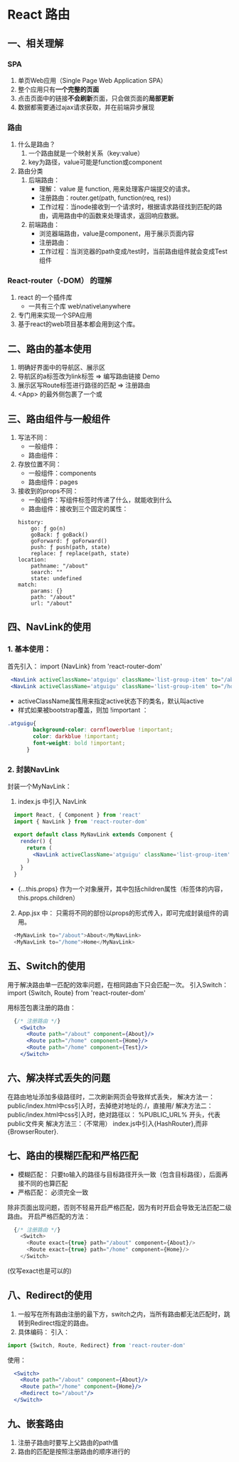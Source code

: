 # React 路由

## 一、相关理解

### SPA
1. 单页Web应用（Single Page Web Application SPA）
2. 整个应用只有**一个完整的页面**
3. 点击页面中的链接**不会刷新**页面，只会做页面的**局部更新**
4. 数据都需要通过ajax请求获取，并在前端异步展现

### 路由
1. 什么是路由？
    1. 一个路由就是一个映射关系（key:value）
    2. key为路径，value可能是function或component
2. 路由分类
    1. 后端路由：
       - 理解： value 是 function, 用来处理客户端提交的请求。
       - 注册路由：router.get(path, function(req, res))
       - 工作过程：当node接收到一个请求时，根据请求路径找到匹配的路由，调用路由中的函数来处理请求，返回响应数据。
    2. 前端路由：
       - 浏览器端路由，value是component，用于展示页面内容
       - 注册路由：<Route path="/test" component={Test}>
       - 工作过程：当浏览器的path变成/test时，当前路由组件就会变成Test组件

### React-router（-DOM） 的理解
1. react 的一个插件库
    - 一共有三个库 web\native\anywhere
2. 专门用来实现一个SPA应用
3. 基于react的web项目基本都会用到这个库。

## 二、路由的基本使用
1. 明确好界面中的导航区、展示区
2. 导航区的a标签改为link标签 => 编写路由链接
    <Link to="/abc">Demo</Link>
3. 展示区写Route标签进行路径的匹配 => 注册路由
    <Route path='/abc' component={Demo}/>
4. \<App> 的最外侧包裹了一个<BrowserRouter>或<HashRouter>

## 三、路由组件与一般组件
1. 写法不同：
    * 一般组件：<Demo/>
    * 路由组件：<Route path='/demo' component={Demo}/>
2. 存放位置不同：
    * 一般组件：components
    * 路由组件：pages
3. 接收到的props不同：
    * 一般组件：写组件标签时传递了什么，就能收到什么
    * 路由组件：接收到三个固定的属性：
    ```
    history:
        go: ƒ go(n)
        goBack: ƒ goBack()
        goForward: ƒ goForward()
        push: ƒ push(path, state)
        replace: ƒ replace(path, state)
    location:
        pathname: "/about"
        search: ""
        state: undefined
    match:
        params: {}
        path: "/about"
        url: "/about"
    ```

## 四、NavLink的使用

### 1. 基本使用：
首先引入：
import {NavLink} from 'react-router-dom'

```jsx
 <NavLink activeClassName='atguigu' className='list-group-item' to="/about">About</NavLink>
 <NavLink activeClassName='atguigu' className='list-group-item' to="/home">Home</NavLink>
```
* activeClassName属性用来指定active状态下的类名，默认叫active
* 样式如果被bootstrap覆盖，则加 !important ：

```css
.atguigu{
        background-color: cornflowerblue !important;
        color: darkblue !important;
        font-weight: bold !important;
      }
```

### 2. 封装NavLink

封装一个MyNavLink：

1. index.js 中引入 NavLink
```jsx
  import React, { Component } from 'react'
  import { NavLink } from 'react-router-dom'

  export default class MyNavLink extends Component {
    render() {
      return (
        <NavLink activeClassName='atguigu' className='list-group-item' {...this.props} />
      )
    }
  }
```
* {...this.props} 作为一个对象展开，其中包括children属性（标签体的内容，this.props.children）

2. App.jsx 中：
只需将不同的部份以props的形式传入，即可完成封装组件的调用。
```js
  <MyNavLink to="/about">About</MyNavLink>
  <MyNavLink to="/home">Home</MyNavLink>
```


## 五、Switch的使用
用于解决路由单一匹配的效率问题，在相同路由下只会匹配一次。
引入Switch：
import {Switch, Route} from 'react-router-dom'

用<Switch>标签包裹注册的路由：
```jsx
  {/* 注册路由 */}
    <Switch>
      <Route path="/about" component={About}/>
      <Route path="/home" component={Home}/>
      <Route path="/home" component={Test}/>
    </Switch>
```

## 六、解决样式丢失的问题
在路由地址添加多级路径时，二次刷新网页会导致样式丢失，
解决方法一：
    public/index.html中css引入时，去掉绝对地址的./，直接用/
解决方法二：
    public/index.html中css引入时，绝对路径以：  %PUBLIC_URL%   开头，代表public文件夹
解决方法三：（不常用）
    index.js中引入{HashRouter},而非{BrowserRouter}.

## 七、路由的模糊匹配和严格匹配

* 模糊匹配：
  只要to输入的路径与目标路径开头一致（包含目标路径），后面再接不同的也算匹配
* 严格匹配：
  必须完全一致

除非页面出现问题，否则不轻易开启严格匹配，因为有时开启会导致无法匹配二级路由。
开启严格匹配的方法：
```js
  {/* 注册路由 */}
    <Switch>
      <Route exact={true} path="/about" component={About}/>
      <Route exact={true} path="/home" component={Home}/>
    </Switch>
```
  (仅写exact也是可以的)

## 八、Redirect的使用
1. 一般写在所有路由注册的最下方，switch之内，当所有路由都无法匹配时，跳转到Redirect指定的路由。
2. 具体编码：
引入：
```js
import {Switch, Route, Redirect} from 'react-router-dom'
```
使用：
  ```jsx
    <Switch>
      <Route path="/about" component={About}/>
      <Route path="/home" component={Home}/>
      <Redirect to="/about"/>
    </Switch>
  ``` 

## 九、嵌套路由
1. 注册子路由时要写上父路由的path值
2. 路由的匹配是按照注册路由的顺序进行的